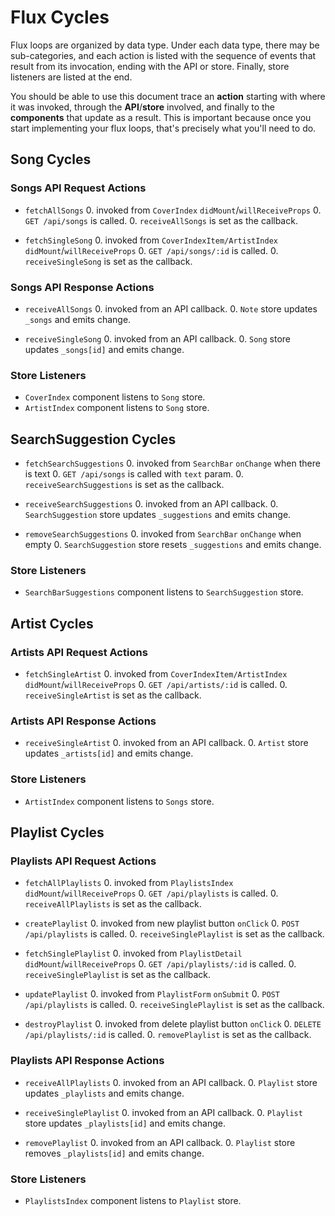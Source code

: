 # Flux Cycles

Flux loops are organized by data type. Under each data type, there may
be sub-categories, and each action is listed with the sequence of events
that result from its invocation, ending with the API or store. Finally,
store listeners are listed at the end.

You should be able to use this document trace an **action** starting
with where it was invoked, through the **API**/**store** involved, and
finally to the **components** that update as a result. This is important
because once you start implementing your flux loops, that's precisely
what you'll need to do.


## Song Cycles

### Songs API Request Actions

* `fetchAllSongs`
  0. invoked from `CoverIndex` `didMount`/`willReceiveProps`
  0. `GET /api/songs` is called.
  0. `receiveAllSongs` is set as the callback.

* `fetchSingleSong`
  0. invoked from `CoverIndexItem/ArtistIndex` `didMount`/`willReceiveProps`
  0. `GET /api/songs/:id` is called.
  0. `receiveSingleSong` is set as the callback.


### Songs API Response Actions

* `receiveAllSongs`
  0. invoked from an API callback.
  0. `Note` store updates `_songs` and emits change.

* `receiveSingleSong`
  0. invoked from an API callback.
  0. `Song` store updates `_songs[id]` and emits change.

### Store Listeners

* `CoverIndex` component listens to `Song` store.
* `ArtistIndex` component listens to `Song` store.



## SearchSuggestion Cycles

* `fetchSearchSuggestions`
  0. invoked from `SearchBar` `onChange` when there is text
  0. `GET /api/songs` is called with `text` param.
  0. `receiveSearchSuggestions` is set as the callback.

* `receiveSearchSuggestions`
  0. invoked from an API callback.
  0. `SearchSuggestion` store updates `_suggestions` and emits change.

* `removeSearchSuggestions`
  0. invoked from `SearchBar` `onChange` when empty
  0. `SearchSuggestion` store resets `_suggestions` and emits change.

### Store Listeners

* `SearchBarSuggestions` component listens to `SearchSuggestion` store.


## Artist Cycles

### Artists API Request Actions

* `fetchSingleArtist`
  0. invoked from `CoverIndexItem/ArtistIndex` `didMount`/`willReceiveProps`
  0. `GET /api/artists/:id` is called.
  0. `receiveSingleArtist` is set as the callback.


### Artists API Response Actions

* `receiveSingleArtist`
  0. invoked from an API callback.
  0. `Artist` store updates `_artists[id]` and emits change.

### Store Listeners

* `ArtistIndex` component listens to `Songs` store.


## Playlist Cycles

### Playlists API Request Actions

* `fetchAllPlaylists`
  0. invoked from `PlaylistsIndex` `didMount`/`willReceiveProps`
  0. `GET /api/playlists` is called.
  0. `receiveAllPlaylists` is set as the callback.

* `createPlaylist`
  0. invoked from new playlist button `onClick`
  0. `POST /api/playlists` is called.
  0. `receiveSinglePlaylist` is set as the callback.

* `fetchSinglePlaylist`
  0. invoked from `PlaylistDetail` `didMount`/`willReceiveProps`
  0. `GET /api/playlists/:id` is called.
  0. `receiveSinglePlaylist` is set as the callback.

* `updatePlaylist`
  0. invoked from `PlaylistForm` `onSubmit`
  0. `POST /api/playlists` is called.
  0. `receiveSinglePlaylist` is set as the callback.

* `destroyPlaylist`
  0. invoked from delete playlist button `onClick`
  0. `DELETE /api/playlists/:id` is called.
  0. `removePlaylist` is set as the callback.

### Playlists API Response Actions

* `receiveAllPlaylists`
  0. invoked from an API callback.
  0. `Playlist` store updates `_playlists` and emits change.

* `receiveSinglePlaylist`
  0. invoked from an API callback.
  0. `Playlist` store updates `_playlists[id]` and emits change.

* `removePlaylist`
  0. invoked from an API callback.
  0. `Playlist` store removes `_playlists[id]` and emits change.

### Store Listeners

* `PlaylistsIndex` component listens to `Playlist` store.
